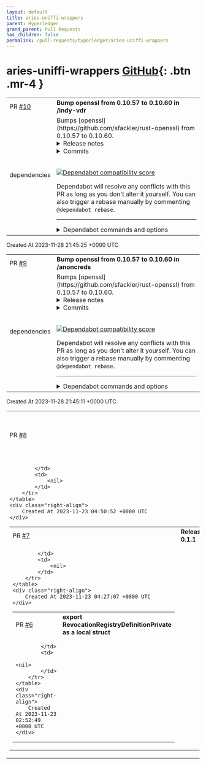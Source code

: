 ```yaml
---
layout: default
title: aries-uniffi-wrappers
parent: Hyperledger
grand_parent: Pull Requests
has_children: false
permalink: /pull-requests/hyperledger/aries-uniffi-wrappers
---
```


# aries-uniffi-wrappers <span class="fs-3 right-align">[GitHub](https://github.com/hyperledger/aries-uniffi-wrappers){: .btn .mr-4 }</span>


<div>
    <table>
        <tr>
            <td>
                PR <a href="https://github.com/hyperledger/aries-uniffi-wrappers/pull/10" class=".btn">#10</a>
            </td>
            <td>
                <b>
                    Bump openssl from 0.10.57 to 0.10.60 in /indy-vdr
                </b>
            </td>
        </tr>
        <tr>
            <td>
                <span class="chip">dependencies</span>
            </td>
            <td>
                Bumps [openssl](https://github.com/sfackler/rust-openssl) from 0.10.57 to 0.10.60.
<details>
<summary>Release notes</summary>
<p><em>Sourced from <a href="https://github.com/sfackler/rust-openssl/releases">openssl's releases</a>.</em></p>
<blockquote>
<h2>openssl-v0.10.60</h2>
<h2>What's Changed</h2>
<ul>
<li>Correct off-by-one in minimum output buffer size computation by <a href="https://github.com/alex"><code>@​alex</code></a> in <a href="https://redirect.github.com/sfackler/rust-openssl/pull/2088">sfackler/rust-openssl#2088</a></li>
<li>Expose a few more (bad) ciphers in cipher::Cipher by <a href="https://github.com/alex"><code>@​alex</code></a> in <a href="https://redirect.github.com/sfackler/rust-openssl/pull/2084">sfackler/rust-openssl#2084</a></li>
<li>add temp key bindings by <a href="https://github.com/jmayclin"><code>@​jmayclin</code></a> in <a href="https://redirect.github.com/sfackler/rust-openssl/pull/2076">sfackler/rust-openssl#2076</a></li>
<li>Expose ChaCha20 on LibreSSL by <a href="https://github.com/alex"><code>@​alex</code></a> in <a href="https://redirect.github.com/sfackler/rust-openssl/pull/2093">sfackler/rust-openssl#2093</a></li>
<li>Revert &quot;Correct off-by-one in minimum output buffer size computation&quot; by <a href="https://github.com/alex"><code>@​alex</code></a> in <a href="https://redirect.github.com/sfackler/rust-openssl/pull/2090">sfackler/rust-openssl#2090</a></li>
<li>Added <code>update_unchecked</code> to <code>symm::Crypter</code> by <a href="https://github.com/alex"><code>@​alex</code></a> in <a href="https://redirect.github.com/sfackler/rust-openssl/pull/2100">sfackler/rust-openssl#2100</a></li>
<li>fixes <a href="https://redirect.github.com/sfackler/rust-openssl/issues/2096">#2096</a> -- deprecate <code>X509StoreRef::objects</code>, it is unsound by <a href="https://github.com/alex"><code>@​alex</code></a> in <a href="https://redirect.github.com/sfackler/rust-openssl/pull/2099">sfackler/rust-openssl#2099</a></li>
<li>Don't leak when overwriting ex data by <a href="https://github.com/sfackler"><code>@​sfackler</code></a> in <a href="https://redirect.github.com/sfackler/rust-openssl/pull/2102">sfackler/rust-openssl#2102</a></li>
<li>Release openssl v0.10.60 and openssl-sys v0.9.96 by <a href="https://github.com/alex"><code>@​alex</code></a> in <a href="https://redirect.github.com/sfackler/rust-openssl/pull/2104">sfackler/rust-openssl#2104</a></li>
</ul>
<p><strong>Full Changelog</strong>: <a href="https://github.com/sfackler/rust-openssl/compare/openssl-v0.10.59...openssl-v0.10.60">https://github.com/sfackler/rust-openssl/compare/openssl-v0.10.59...openssl-v0.10.60</a></p>
<h2>openssl-v0.10.59</h2>
<h2>What's Changed</h2>
<ul>
<li>Add binding to NID of Chacha20-Poly1305 cipher by <a href="https://github.com/Arnavion"><code>@​Arnavion</code></a> in <a href="https://redirect.github.com/sfackler/rust-openssl/pull/2081">sfackler/rust-openssl#2081</a></li>
<li>Fixed cfg for RSA_PSS by <a href="https://github.com/alex"><code>@​alex</code></a> in <a href="https://redirect.github.com/sfackler/rust-openssl/pull/2079">sfackler/rust-openssl#2079</a></li>
<li>fixes <a href="https://redirect.github.com/sfackler/rust-openssl/issues/2050">#2050</a> -- build and test on libressl 3.8.2 by <a href="https://github.com/alex"><code>@​alex</code></a> in <a href="https://redirect.github.com/sfackler/rust-openssl/pull/2082">sfackler/rust-openssl#2082</a></li>
<li>Release openssl v0.10.59 and openssl-sys v0.9.95 by <a href="https://github.com/alex"><code>@​alex</code></a> in <a href="https://redirect.github.com/sfackler/rust-openssl/pull/2083">sfackler/rust-openssl#2083</a></li>
</ul>
<h2>New Contributors</h2>
<ul>
<li><a href="https://github.com/Arnavion"><code>@​Arnavion</code></a> made their first contribution in <a href="https://redirect.github.com/sfackler/rust-openssl/pull/2081">sfackler/rust-openssl#2081</a></li>
</ul>
<p><strong>Full Changelog</strong>: <a href="https://github.com/sfackler/rust-openssl/compare/openssl-v0.10.58...openssl-v0.10.59">https://github.com/sfackler/rust-openssl/compare/openssl-v0.10.58...openssl-v0.10.59</a></p>
<h2>openssl-v0.10.58</h2>
<h2>What's Changed</h2>
<ul>
<li>LibreSSL 3.8.1 support by <a href="https://github.com/alex"><code>@​alex</code></a> in <a href="https://redirect.github.com/sfackler/rust-openssl/pull/2035">sfackler/rust-openssl#2035</a></li>
<li>Update vendored version to openssl 3 by <a href="https://github.com/amousset"><code>@​amousset</code></a> in <a href="https://redirect.github.com/sfackler/rust-openssl/pull/1925">sfackler/rust-openssl#1925</a></li>
<li>Test against 3.2.0-alpha1 by <a href="https://github.com/sfackler"><code>@​sfackler</code></a> in <a href="https://redirect.github.com/sfackler/rust-openssl/pull/2037">sfackler/rust-openssl#2037</a></li>
<li>Removed reference to non-existent method by <a href="https://github.com/alex"><code>@​alex</code></a> in <a href="https://redirect.github.com/sfackler/rust-openssl/pull/2039">sfackler/rust-openssl#2039</a></li>
<li>Bump CI to 1.1.1w by <a href="https://github.com/sfackler"><code>@​sfackler</code></a> in <a href="https://redirect.github.com/sfackler/rust-openssl/pull/2040">sfackler/rust-openssl#2040</a></li>
<li>[openssl-sys] Add X509_check_{host,email,ip,ip_asc} fns by <a href="https://github.com/jgallagher"><code>@​jgallagher</code></a> in <a href="https://redirect.github.com/sfackler/rust-openssl/pull/2042">sfackler/rust-openssl#2042</a></li>
<li>Expose CBC mode for several more (bad) ciphers by <a href="https://github.com/alex"><code>@​alex</code></a> in <a href="https://redirect.github.com/sfackler/rust-openssl/pull/2045">sfackler/rust-openssl#2045</a></li>
<li>Expose two additional Pkey IDs by <a href="https://github.com/alex"><code>@​alex</code></a> in <a href="https://redirect.github.com/sfackler/rust-openssl/pull/2046">sfackler/rust-openssl#2046</a></li>
<li>Add support for CRL extensions and the Authority Information Access e… by <a href="https://github.com/AdmiralGT"><code>@​AdmiralGT</code></a> in <a href="https://redirect.github.com/sfackler/rust-openssl/pull/2003">sfackler/rust-openssl#2003</a></li>
<li>Fix clippy warnings produced by newer Rust by <a href="https://github.com/wiktor-k"><code>@​wiktor-k</code></a> in <a href="https://redirect.github.com/sfackler/rust-openssl/pull/2052">sfackler/rust-openssl#2052</a></li>
<li>Use osslconf on BoringSSL by <a href="https://github.com/alex"><code>@​alex</code></a> in <a href="https://redirect.github.com/sfackler/rust-openssl/pull/2056">sfackler/rust-openssl#2056</a></li>
<li>Make X509_ALGOR opaque for LibreSSL by <a href="https://github.com/botovq"><code>@​botovq</code></a> in <a href="https://redirect.github.com/sfackler/rust-openssl/pull/2060">sfackler/rust-openssl#2060</a></li>
<li>Don't ignore ECDSA tests without GF2m support by <a href="https://github.com/botovq"><code>@​botovq</code></a> in <a href="https://redirect.github.com/sfackler/rust-openssl/pull/2061">sfackler/rust-openssl#2061</a></li>
<li>Clarify 'possible LibreSSL bug' by <a href="https://github.com/botovq"><code>@​botovq</code></a> in <a href="https://redirect.github.com/sfackler/rust-openssl/pull/2062">sfackler/rust-openssl#2062</a></li>
<li>Enable BN_mod_sqrt() for upcoming LibreSSL 3.8.2 by <a href="https://github.com/botovq"><code>@​botovq</code></a> in <a href="https://redirect.github.com/sfackler/rust-openssl/pull/2063">sfackler/rust-openssl#2063</a></li>
<li>Enable SHA-3 for LibreSSL 3.8.0 by <a href="https://github.com/botovq"><code>@​botovq</code></a> in <a href="https://redirect.github.com/sfackler/rust-openssl/pull/2064">sfackler/rust-openssl#2064</a></li>
<li>Remove DH_generate_parameters for LibreSSL 3.8.2 by <a href="https://github.com/botovq"><code>@​botovq</code></a> in <a href="https://redirect.github.com/sfackler/rust-openssl/pull/2065">sfackler/rust-openssl#2065</a></li>
<li>Use EVP_MD_CTX_{new,free}() in LibreSSL 3.8.2 by <a href="https://github.com/botovq"><code>@​botovq</code></a> in <a href="https://redirect.github.com/sfackler/rust-openssl/pull/2067">sfackler/rust-openssl#2067</a></li>
<li>Enable HKDF support for LibreSSL &gt;= 3.6.0 by <a href="https://github.com/botovq"><code>@​botovq</code></a> in <a href="https://redirect.github.com/sfackler/rust-openssl/pull/2066">sfackler/rust-openssl#2066</a></li>
<li>Two build script fixes for LibreSSL by <a href="https://github.com/botovq"><code>@​botovq</code></a> in <a href="https://redirect.github.com/sfackler/rust-openssl/pull/2068">sfackler/rust-openssl#2068</a></li>
<li>Respect OPENSSL_NO_OCB on AES functions by <a href="https://github.com/GuyLewin"><code>@​GuyLewin</code></a> in <a href="https://redirect.github.com/sfackler/rust-openssl/pull/2070">sfackler/rust-openssl#2070</a></li>
</ul>
<!-- raw HTML omitted -->
</blockquote>
<p>... (truncated)</p>
</details>
<details>
<summary>Commits</summary>
<ul>
<li><a href="https://github.com/sfackler/rust-openssl/commit/8f4b97ae06f5975e02052b5a4d4f63496a1ec760"><code>8f4b97a</code></a> Merge pull request <a href="https://redirect.github.com/sfackler/rust-openssl/issues/2104">#2104</a> from alex/bump-for-release</li>
<li><a href="https://github.com/sfackler/rust-openssl/commit/df66283bbc734f20b968357bfc336def7b309b15"><code>df66283</code></a> Release openssl v0.10.60 and openssl-sys v0.9.96</li>
<li><a href="https://github.com/sfackler/rust-openssl/commit/1a09dc8c948fcda66db0f221461303e80e69818e"><code>1a09dc8</code></a> Merge pull request <a href="https://redirect.github.com/sfackler/rust-openssl/issues/2102">#2102</a> from sfackler/ex-leak</li>
<li><a href="https://github.com/sfackler/rust-openssl/commit/b0a1da5ee9f1b923af2d98a36a4805715826ce02"><code>b0a1da5</code></a> Merge branch 'master' into ex-leak</li>
<li><a href="https://github.com/sfackler/rust-openssl/commit/f456b609365c9e04a5049415d6dff82cc885edd3"><code>f456b60</code></a> Merge pull request <a href="https://redirect.github.com/sfackler/rust-openssl/issues/2099">#2099</a> from alex/deprecate-store-ref-objects</li>
<li><a href="https://github.com/sfackler/rust-openssl/commit/a8413b8b5414af3b9754f02ff9f3b0d91ca57cb1"><code>a8413b8</code></a> Merge pull request <a href="https://redirect.github.com/sfackler/rust-openssl/issues/2100">#2100</a> from alex/symm-update-unchecked</li>
<li><a href="https://github.com/sfackler/rust-openssl/commit/a92c23794149dc6bec8a8b1148c68bbe048851c9"><code>a92c237</code></a> clippy</li>
<li><a href="https://github.com/sfackler/rust-openssl/commit/e839496d9ed0bd4dcd4f1ec24e049cbe117ef1bb"><code>e839496</code></a> Don't leak when overwriting ex data</li>
<li><a href="https://github.com/sfackler/rust-openssl/commit/602d38dca7b8a22a355e1e53199d922742025c5c"><code>602d38d</code></a> Added <code>update_unchecked</code> to <code>symm::Crypter</code></li>
<li><a href="https://github.com/sfackler/rust-openssl/commit/cf9681a55cabd4cb9f1475bde17b5079f2a0384e"><code>cf9681a</code></a> fixes <a href="https://redirect.github.com/sfackler/rust-openssl/issues/2096">#2096</a> -- deprecate <code>X509StoreRef::objects</code>, it is unsound</li>
<li>Additional commits viewable in <a href="https://github.com/sfackler/rust-openssl/compare/openssl-v0.10.57...openssl-v0.10.60">compare view</a></li>
</ul>
</details>
<br />


[![Dependabot compatibility score](https://dependabot-badges.githubapp.com/badges/compatibility_score?dependency-name=openssl&package-manager=cargo&previous-version=0.10.57&new-version=0.10.60)](https://docs.github.com/en/github/managing-security-vulnerabilities/about-dependabot-security-updates#about-compatibility-scores)

Dependabot will resolve any conflicts with this PR as long as you don't alter it yourself. You can also trigger a rebase manually by commenting `@dependabot rebase`.

[//]: # (dependabot-automerge-start)
[//]: # (dependabot-automerge-end)

---

<details>
<summary>Dependabot commands and options</summary>
<br />

You can trigger Dependabot actions by commenting on this PR:
- `@dependabot rebase` will rebase this PR
- `@dependabot recreate` will recreate this PR, overwriting any edits that have been made to it
- `@dependabot merge` will merge this PR after your CI passes on it
- `@dependabot squash and merge` will squash and merge this PR after your CI passes on it
- `@dependabot cancel merge` will cancel a previously requested merge and block automerging
- `@dependabot reopen` will reopen this PR if it is closed
- `@dependabot close` will close this PR and stop Dependabot recreating it. You can achieve the same result by closing it manually
- `@dependabot show <dependency name> ignore conditions` will show all of the ignore conditions of the specified dependency
- `@dependabot ignore this major version` will close this PR and stop Dependabot creating any more for this major version (unless you reopen the PR or upgrade to it yourself)
- `@dependabot ignore this minor version` will close this PR and stop Dependabot creating any more for this minor version (unless you reopen the PR or upgrade to it yourself)
- `@dependabot ignore this dependency` will close this PR and stop Dependabot creating any more for this dependency (unless you reopen the PR or upgrade to it yourself)
You can disable automated security fix PRs for this repo from the [Security Alerts page](https://github.com/hyperledger/aries-uniffi-wrappers/network/alerts).

</details>
            </td>
        </tr>
    </table>
    <div class="right-align">
        Created At 2023-11-28 21:45:25 +0000 UTC
    </div>
</div>

<div>
    <table>
        <tr>
            <td>
                PR <a href="https://github.com/hyperledger/aries-uniffi-wrappers/pull/9" class=".btn">#9</a>
            </td>
            <td>
                <b>
                    Bump openssl from 0.10.57 to 0.10.60 in /anoncreds
                </b>
            </td>
        </tr>
        <tr>
            <td>
                <span class="chip">dependencies</span>
            </td>
            <td>
                Bumps [openssl](https://github.com/sfackler/rust-openssl) from 0.10.57 to 0.10.60.
<details>
<summary>Release notes</summary>
<p><em>Sourced from <a href="https://github.com/sfackler/rust-openssl/releases">openssl's releases</a>.</em></p>
<blockquote>
<h2>openssl-v0.10.60</h2>
<h2>What's Changed</h2>
<ul>
<li>Correct off-by-one in minimum output buffer size computation by <a href="https://github.com/alex"><code>@​alex</code></a> in <a href="https://redirect.github.com/sfackler/rust-openssl/pull/2088">sfackler/rust-openssl#2088</a></li>
<li>Expose a few more (bad) ciphers in cipher::Cipher by <a href="https://github.com/alex"><code>@​alex</code></a> in <a href="https://redirect.github.com/sfackler/rust-openssl/pull/2084">sfackler/rust-openssl#2084</a></li>
<li>add temp key bindings by <a href="https://github.com/jmayclin"><code>@​jmayclin</code></a> in <a href="https://redirect.github.com/sfackler/rust-openssl/pull/2076">sfackler/rust-openssl#2076</a></li>
<li>Expose ChaCha20 on LibreSSL by <a href="https://github.com/alex"><code>@​alex</code></a> in <a href="https://redirect.github.com/sfackler/rust-openssl/pull/2093">sfackler/rust-openssl#2093</a></li>
<li>Revert &quot;Correct off-by-one in minimum output buffer size computation&quot; by <a href="https://github.com/alex"><code>@​alex</code></a> in <a href="https://redirect.github.com/sfackler/rust-openssl/pull/2090">sfackler/rust-openssl#2090</a></li>
<li>Added <code>update_unchecked</code> to <code>symm::Crypter</code> by <a href="https://github.com/alex"><code>@​alex</code></a> in <a href="https://redirect.github.com/sfackler/rust-openssl/pull/2100">sfackler/rust-openssl#2100</a></li>
<li>fixes <a href="https://redirect.github.com/sfackler/rust-openssl/issues/2096">#2096</a> -- deprecate <code>X509StoreRef::objects</code>, it is unsound by <a href="https://github.com/alex"><code>@​alex</code></a> in <a href="https://redirect.github.com/sfackler/rust-openssl/pull/2099">sfackler/rust-openssl#2099</a></li>
<li>Don't leak when overwriting ex data by <a href="https://github.com/sfackler"><code>@​sfackler</code></a> in <a href="https://redirect.github.com/sfackler/rust-openssl/pull/2102">sfackler/rust-openssl#2102</a></li>
<li>Release openssl v0.10.60 and openssl-sys v0.9.96 by <a href="https://github.com/alex"><code>@​alex</code></a> in <a href="https://redirect.github.com/sfackler/rust-openssl/pull/2104">sfackler/rust-openssl#2104</a></li>
</ul>
<p><strong>Full Changelog</strong>: <a href="https://github.com/sfackler/rust-openssl/compare/openssl-v0.10.59...openssl-v0.10.60">https://github.com/sfackler/rust-openssl/compare/openssl-v0.10.59...openssl-v0.10.60</a></p>
<h2>openssl-v0.10.59</h2>
<h2>What's Changed</h2>
<ul>
<li>Add binding to NID of Chacha20-Poly1305 cipher by <a href="https://github.com/Arnavion"><code>@​Arnavion</code></a> in <a href="https://redirect.github.com/sfackler/rust-openssl/pull/2081">sfackler/rust-openssl#2081</a></li>
<li>Fixed cfg for RSA_PSS by <a href="https://github.com/alex"><code>@​alex</code></a> in <a href="https://redirect.github.com/sfackler/rust-openssl/pull/2079">sfackler/rust-openssl#2079</a></li>
<li>fixes <a href="https://redirect.github.com/sfackler/rust-openssl/issues/2050">#2050</a> -- build and test on libressl 3.8.2 by <a href="https://github.com/alex"><code>@​alex</code></a> in <a href="https://redirect.github.com/sfackler/rust-openssl/pull/2082">sfackler/rust-openssl#2082</a></li>
<li>Release openssl v0.10.59 and openssl-sys v0.9.95 by <a href="https://github.com/alex"><code>@​alex</code></a> in <a href="https://redirect.github.com/sfackler/rust-openssl/pull/2083">sfackler/rust-openssl#2083</a></li>
</ul>
<h2>New Contributors</h2>
<ul>
<li><a href="https://github.com/Arnavion"><code>@​Arnavion</code></a> made their first contribution in <a href="https://redirect.github.com/sfackler/rust-openssl/pull/2081">sfackler/rust-openssl#2081</a></li>
</ul>
<p><strong>Full Changelog</strong>: <a href="https://github.com/sfackler/rust-openssl/compare/openssl-v0.10.58...openssl-v0.10.59">https://github.com/sfackler/rust-openssl/compare/openssl-v0.10.58...openssl-v0.10.59</a></p>
<h2>openssl-v0.10.58</h2>
<h2>What's Changed</h2>
<ul>
<li>LibreSSL 3.8.1 support by <a href="https://github.com/alex"><code>@​alex</code></a> in <a href="https://redirect.github.com/sfackler/rust-openssl/pull/2035">sfackler/rust-openssl#2035</a></li>
<li>Update vendored version to openssl 3 by <a href="https://github.com/amousset"><code>@​amousset</code></a> in <a href="https://redirect.github.com/sfackler/rust-openssl/pull/1925">sfackler/rust-openssl#1925</a></li>
<li>Test against 3.2.0-alpha1 by <a href="https://github.com/sfackler"><code>@​sfackler</code></a> in <a href="https://redirect.github.com/sfackler/rust-openssl/pull/2037">sfackler/rust-openssl#2037</a></li>
<li>Removed reference to non-existent method by <a href="https://github.com/alex"><code>@​alex</code></a> in <a href="https://redirect.github.com/sfackler/rust-openssl/pull/2039">sfackler/rust-openssl#2039</a></li>
<li>Bump CI to 1.1.1w by <a href="https://github.com/sfackler"><code>@​sfackler</code></a> in <a href="https://redirect.github.com/sfackler/rust-openssl/pull/2040">sfackler/rust-openssl#2040</a></li>
<li>[openssl-sys] Add X509_check_{host,email,ip,ip_asc} fns by <a href="https://github.com/jgallagher"><code>@​jgallagher</code></a> in <a href="https://redirect.github.com/sfackler/rust-openssl/pull/2042">sfackler/rust-openssl#2042</a></li>
<li>Expose CBC mode for several more (bad) ciphers by <a href="https://github.com/alex"><code>@​alex</code></a> in <a href="https://redirect.github.com/sfackler/rust-openssl/pull/2045">sfackler/rust-openssl#2045</a></li>
<li>Expose two additional Pkey IDs by <a href="https://github.com/alex"><code>@​alex</code></a> in <a href="https://redirect.github.com/sfackler/rust-openssl/pull/2046">sfackler/rust-openssl#2046</a></li>
<li>Add support for CRL extensions and the Authority Information Access e… by <a href="https://github.com/AdmiralGT"><code>@​AdmiralGT</code></a> in <a href="https://redirect.github.com/sfackler/rust-openssl/pull/2003">sfackler/rust-openssl#2003</a></li>
<li>Fix clippy warnings produced by newer Rust by <a href="https://github.com/wiktor-k"><code>@​wiktor-k</code></a> in <a href="https://redirect.github.com/sfackler/rust-openssl/pull/2052">sfackler/rust-openssl#2052</a></li>
<li>Use osslconf on BoringSSL by <a href="https://github.com/alex"><code>@​alex</code></a> in <a href="https://redirect.github.com/sfackler/rust-openssl/pull/2056">sfackler/rust-openssl#2056</a></li>
<li>Make X509_ALGOR opaque for LibreSSL by <a href="https://github.com/botovq"><code>@​botovq</code></a> in <a href="https://redirect.github.com/sfackler/rust-openssl/pull/2060">sfackler/rust-openssl#2060</a></li>
<li>Don't ignore ECDSA tests without GF2m support by <a href="https://github.com/botovq"><code>@​botovq</code></a> in <a href="https://redirect.github.com/sfackler/rust-openssl/pull/2061">sfackler/rust-openssl#2061</a></li>
<li>Clarify 'possible LibreSSL bug' by <a href="https://github.com/botovq"><code>@​botovq</code></a> in <a href="https://redirect.github.com/sfackler/rust-openssl/pull/2062">sfackler/rust-openssl#2062</a></li>
<li>Enable BN_mod_sqrt() for upcoming LibreSSL 3.8.2 by <a href="https://github.com/botovq"><code>@​botovq</code></a> in <a href="https://redirect.github.com/sfackler/rust-openssl/pull/2063">sfackler/rust-openssl#2063</a></li>
<li>Enable SHA-3 for LibreSSL 3.8.0 by <a href="https://github.com/botovq"><code>@​botovq</code></a> in <a href="https://redirect.github.com/sfackler/rust-openssl/pull/2064">sfackler/rust-openssl#2064</a></li>
<li>Remove DH_generate_parameters for LibreSSL 3.8.2 by <a href="https://github.com/botovq"><code>@​botovq</code></a> in <a href="https://redirect.github.com/sfackler/rust-openssl/pull/2065">sfackler/rust-openssl#2065</a></li>
<li>Use EVP_MD_CTX_{new,free}() in LibreSSL 3.8.2 by <a href="https://github.com/botovq"><code>@​botovq</code></a> in <a href="https://redirect.github.com/sfackler/rust-openssl/pull/2067">sfackler/rust-openssl#2067</a></li>
<li>Enable HKDF support for LibreSSL &gt;= 3.6.0 by <a href="https://github.com/botovq"><code>@​botovq</code></a> in <a href="https://redirect.github.com/sfackler/rust-openssl/pull/2066">sfackler/rust-openssl#2066</a></li>
<li>Two build script fixes for LibreSSL by <a href="https://github.com/botovq"><code>@​botovq</code></a> in <a href="https://redirect.github.com/sfackler/rust-openssl/pull/2068">sfackler/rust-openssl#2068</a></li>
<li>Respect OPENSSL_NO_OCB on AES functions by <a href="https://github.com/GuyLewin"><code>@​GuyLewin</code></a> in <a href="https://redirect.github.com/sfackler/rust-openssl/pull/2070">sfackler/rust-openssl#2070</a></li>
</ul>
<!-- raw HTML omitted -->
</blockquote>
<p>... (truncated)</p>
</details>
<details>
<summary>Commits</summary>
<ul>
<li><a href="https://github.com/sfackler/rust-openssl/commit/8f4b97ae06f5975e02052b5a4d4f63496a1ec760"><code>8f4b97a</code></a> Merge pull request <a href="https://redirect.github.com/sfackler/rust-openssl/issues/2104">#2104</a> from alex/bump-for-release</li>
<li><a href="https://github.com/sfackler/rust-openssl/commit/df66283bbc734f20b968357bfc336def7b309b15"><code>df66283</code></a> Release openssl v0.10.60 and openssl-sys v0.9.96</li>
<li><a href="https://github.com/sfackler/rust-openssl/commit/1a09dc8c948fcda66db0f221461303e80e69818e"><code>1a09dc8</code></a> Merge pull request <a href="https://redirect.github.com/sfackler/rust-openssl/issues/2102">#2102</a> from sfackler/ex-leak</li>
<li><a href="https://github.com/sfackler/rust-openssl/commit/b0a1da5ee9f1b923af2d98a36a4805715826ce02"><code>b0a1da5</code></a> Merge branch 'master' into ex-leak</li>
<li><a href="https://github.com/sfackler/rust-openssl/commit/f456b609365c9e04a5049415d6dff82cc885edd3"><code>f456b60</code></a> Merge pull request <a href="https://redirect.github.com/sfackler/rust-openssl/issues/2099">#2099</a> from alex/deprecate-store-ref-objects</li>
<li><a href="https://github.com/sfackler/rust-openssl/commit/a8413b8b5414af3b9754f02ff9f3b0d91ca57cb1"><code>a8413b8</code></a> Merge pull request <a href="https://redirect.github.com/sfackler/rust-openssl/issues/2100">#2100</a> from alex/symm-update-unchecked</li>
<li><a href="https://github.com/sfackler/rust-openssl/commit/a92c23794149dc6bec8a8b1148c68bbe048851c9"><code>a92c237</code></a> clippy</li>
<li><a href="https://github.com/sfackler/rust-openssl/commit/e839496d9ed0bd4dcd4f1ec24e049cbe117ef1bb"><code>e839496</code></a> Don't leak when overwriting ex data</li>
<li><a href="https://github.com/sfackler/rust-openssl/commit/602d38dca7b8a22a355e1e53199d922742025c5c"><code>602d38d</code></a> Added <code>update_unchecked</code> to <code>symm::Crypter</code></li>
<li><a href="https://github.com/sfackler/rust-openssl/commit/cf9681a55cabd4cb9f1475bde17b5079f2a0384e"><code>cf9681a</code></a> fixes <a href="https://redirect.github.com/sfackler/rust-openssl/issues/2096">#2096</a> -- deprecate <code>X509StoreRef::objects</code>, it is unsound</li>
<li>Additional commits viewable in <a href="https://github.com/sfackler/rust-openssl/compare/openssl-v0.10.57...openssl-v0.10.60">compare view</a></li>
</ul>
</details>
<br />


[![Dependabot compatibility score](https://dependabot-badges.githubapp.com/badges/compatibility_score?dependency-name=openssl&package-manager=cargo&previous-version=0.10.57&new-version=0.10.60)](https://docs.github.com/en/github/managing-security-vulnerabilities/about-dependabot-security-updates#about-compatibility-scores)

Dependabot will resolve any conflicts with this PR as long as you don't alter it yourself. You can also trigger a rebase manually by commenting `@dependabot rebase`.

[//]: # (dependabot-automerge-start)
[//]: # (dependabot-automerge-end)

---

<details>
<summary>Dependabot commands and options</summary>
<br />

You can trigger Dependabot actions by commenting on this PR:
- `@dependabot rebase` will rebase this PR
- `@dependabot recreate` will recreate this PR, overwriting any edits that have been made to it
- `@dependabot merge` will merge this PR after your CI passes on it
- `@dependabot squash and merge` will squash and merge this PR after your CI passes on it
- `@dependabot cancel merge` will cancel a previously requested merge and block automerging
- `@dependabot reopen` will reopen this PR if it is closed
- `@dependabot close` will close this PR and stop Dependabot recreating it. You can achieve the same result by closing it manually
- `@dependabot show <dependency name> ignore conditions` will show all of the ignore conditions of the specified dependency
- `@dependabot ignore this major version` will close this PR and stop Dependabot creating any more for this major version (unless you reopen the PR or upgrade to it yourself)
- `@dependabot ignore this minor version` will close this PR and stop Dependabot creating any more for this minor version (unless you reopen the PR or upgrade to it yourself)
- `@dependabot ignore this dependency` will close this PR and stop Dependabot creating any more for this dependency (unless you reopen the PR or upgrade to it yourself)
You can disable automated security fix PRs for this repo from the [Security Alerts page](https://github.com/hyperledger/aries-uniffi-wrappers/network/alerts).

</details>
            </td>
        </tr>
    </table>
    <div class="right-align">
        Created At 2023-11-28 21:45:11 +0000 UTC
    </div>
</div>

<div>
    <table>
        <tr>
            <td>
                PR <a href="https://github.com/hyperledger/aries-uniffi-wrappers/pull/8" class=".btn">#8</a>
            </td>
            <td>
                <b>
                    Release 0.1.1 with updated binary urls
                </b>
            </td>
        </tr>
        <tr>
            <td>
                
            </td>
            <td>
                <nil>
            </td>
        </tr>
    </table>
    <div class="right-align">
        Created At 2023-11-23 04:50:52 +0000 UTC
    </div>
</div>

<div>
    <table>
        <tr>
            <td>
                PR <a href="https://github.com/hyperledger/aries-uniffi-wrappers/pull/7" class=".btn">#7</a>
            </td>
            <td>
                <b>
                    Release 0.1.1
                </b>
            </td>
        </tr>
        <tr>
            <td>
                
            </td>
            <td>
                <nil>
            </td>
        </tr>
    </table>
    <div class="right-align">
        Created At 2023-11-23 04:27:07 +0000 UTC
    </div>
</div>

<div>
    <table>
        <tr>
            <td>
                PR <a href="https://github.com/hyperledger/aries-uniffi-wrappers/pull/6" class=".btn">#6</a>
            </td>
            <td>
                <b>
                    export RevocationRegistryDefinitionPrivate as a local struct
                </b>
            </td>
        </tr>
        <tr>
            <td>
                
            </td>
            <td>
                <nil>
            </td>
        </tr>
    </table>
    <div class="right-align">
        Created At 2023-11-23 02:52:49 +0000 UTC
    </div>
</div>

